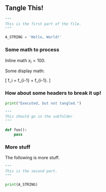 ## Tangle This!

```python {cmd id="_afinetangle_00"}
"""
This is the first part of the file.
"""

A_STRING = 'Hello, World!'
```

### Some math to process

Inline math $x_i = 100$.

Some display math:

\[
  f_i = f_{i-1} + f_{i-1}.
\]

### How about some headers to break it up!

```python {cmd}
print("Executed, but not tangled.")
```

```python {cmd id="_subfolder.onepiece"}
"""
This should go in the subfolder
"""

def foo():
    pass

```

### More stuff

The following is more stuff.

```python {cmd id="_afinetangle_01" continue="_afinetangle_00"}
"""
This is the second part.
"""

print(A_STRING)
```

